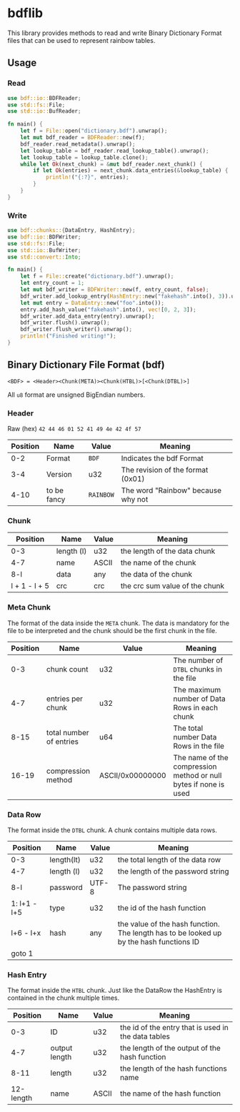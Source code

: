 # bdflib

This library provides methods to read and write Binary Dictionary Format files that can be used to represent rainbow tables.

## Usage

### Read

```rust
use bdf::io::BDFReader;
use std::fs::File;
use std::io::BufReader;

fn main() {
    let f = File::open("dictionary.bdf").unwrap();
    let mut bdf_reader = BDFReader::new(f);
    bdf_reader.read_metadata().unwrap();
    let lookup_table = bdf_reader.read_lookup_table().unwrap();
    let lookup_table = lookup_table.clone();
    while let Ok(next_chunk) = &mut bdf_reader.next_chunk() {
        if let Ok(entries) = next_chunk.data_entries(&lookup_table) {
            println!("{:?}", entries);
        }
    }
}
```

### Write

```rust
use bdf::chunks::{DataEntry, HashEntry};
use bdf::io::BDFWriter;
use std::fs::File;
use std::io::BufWriter;
use std::convert::Into;

fn main() {
    let f = File::create("dictionary.bdf").unwrap();
    let entry_count = 1;
    let mut bdf_writer = BDFWriter::new(f, entry_count, false);
    bdf_writer.add_lookup_entry(HashEntry::new("fakehash".into(), 3)).unwrap();
    let mut entry = DataEntry::new("foo".into());
    entry.add_hash_value("fakehash".into(), vec![0, 2, 3]);
    bdf_writer.add_data_entry(entry).unwrap();
    bdf_writer.flush().unwrap();
    bdf_writer.flush_writer().unwrap();
    println!("Finished writing!");
}
```

## Binary Dictionary File Format (bdf)

```
<BDF> = <Header><Chunk(META)><Chunk(HTBL)>[<Chunk(DTBL)>]
```

All `u8` format are unsigned BigEndian numbers.

### Header

Raw (hex) `42 44 46 01 52 41 49 4e 42 4f 57`

| Position | Name        | Value     | Meaning                            |
| -------- | ----------- | --------- | ---------------------------------- |
| 0-2      | Format      | `BDF`     | Indicates the bdf Format           |
| 3-4      | Version     | u32       | The revision of the format (0x01)  |
| 4-10     | to be fancy | `RAINBOW` | The word "Rainbow" because why not |


### Chunk

| Position      | Name       | Value | Meaning                        |
| ------------- | ---------- | ----- | ------------------------------ |
| 0-3           | length (l) | u32   | the length of the data chunk   |
| 4-7           | name       | ASCII | the name of the chunk          |
| 8-l           | data       | any   | the data of the chunk          |
| l + 1 - l + 5 | crc        | crc   | the crc sum value of the chunk |

### Meta Chunk

The format of the data inside the `META` chunk.
The data is mandatory for the file to be interpreted and the chunk should be the first chunk in the file.

| Position | Name                    | Value            | Meaning                                                          |
| -------- | ----------------------- | ---------------- | ---------------------------------------------------------------- |
| 0-3      | chunk count             | u32              | The number of `DTBL` chunks in the file                          |
| 4-7      | entries per chunk       | u32              | The maximum number of Data Rows in each chunk                    |
| 8-15     | total number of entries | u64              | The total number Data Rows in the file                           |
| 16-19    | compression method      | ASCII/0x00000000 | The name of the compression method or null bytes if none is used |

### Data Row

The format inside the `DTBL` chunk.
A chunk contains multiple data rows.

| Position  | Name       | Value | Meaning                                                                                 |
| --------- | ---------- | ----- | --------------------------------------------------------------------------------------- |
| 0-3       | length(lt) | u32   | the total length of the data row                                                        |
| 4-7       | length (l) | u32   | the length of the password string                                                       |
| 8-l       | password   | UTF-8 | The password string                                                                     |
| 1: l+1 - l+5 | type       | u32   | the id of the hash function                                                             |
| l+6 - l+x | hash       | any   | the value of the hash function. The length has to be looked up by the hash functions ID |
| goto 1   |


### Hash Entry

The format inside the `HTBL` chunk.
Just like the DataRow the HashEntry is contained in the chunk multiple times.

| Position  | Name          | Value | Meaning                                             |
| --------- | ------------- | ----- | --------------------------------------------------- |
| 0-3       | ID            | u32   | the id of the entry that is used in the data tables |
| 4-7       | output length | u32   | the length of the output of the hash function       |
| 8-11      | length        | u32   | the length of the hash functions name               |
| 12-length | name          | ASCII | the name of the hash function                       |